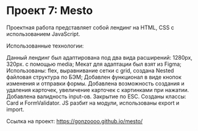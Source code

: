 # Проект 7: Mesto

Проектная работа представляет собой лендинг на HTML, CSS с использованием JavaScript.

Использованные технологии:

Данный лендинг был адаптирована под два вида расширений: 1280px, 320px. с помощью media;
Мекат для адаптации был взят из Figma;
Использованы: flex, выравнивание сетки с grid, создана Nested файловая структура по БЭМ;
Добавлен функционал в виде кнопок изменения и отправки формы. 
Добавлена возможность создания и удаления карточек, увеличение карточек с картинками при нажатии. 
Добавлена валидность input-ов. Закрытие по ESC. 
Созданы классы: Card и FormValidator. 
JS разбит на модули, использованы export и import. 

Ссылка на проект: https://gonzoooo.github.io/mesto/
